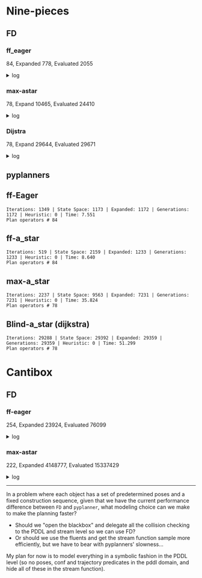 # Nine-pieces

## FD

### ff_eager
84, Expanded 778, Evaluated 2055
<details>
  <summary>log</summary>
    [t=0.0326323s, 1080 KB] Plan length: 84 step(s).
    [t=0.0326323s, 1080 KB] Plan cost: 84
    [t=0.0326323s, 1080 KB] Expanded 778 state(s).
    [t=0.0326323s, 1080 KB] Reopened 0 state(s).
    [t=0.0326323s, 1080 KB] Evaluated 2055 state(s).
    [t=0.0326323s, 1080 KB] Evaluations: 2055
    [t=0.0326323s, 1080 KB] Generated 3045 state(s).
    [t=0.0326323s, 1080 KB] Dead ends: 581 state(s).
    [t=0.0326323s, 1080 KB] Number of registered states: 2055
    [t=0.0326323s, 1080 KB] Int hash set load factor: 2055/4096 = 0.501709
    [t=0.0326323s, 1080 KB] Int hash set resizes: 12
    [t=0.0326323s, 1080 KB] Search time: 0.0268593s
    [t=0.0326323s, 1080 KB] Total time: 0.0326323s
</details>

### max-astar
78, Expand 10465, Evaluated 24410

<details>
  <summary>log</summary>
	[t=0.253117s, 2484 KB] Plan length: 78 step(s).
	[t=0.253117s, 2484 KB] Plan cost: 78
	[t=0.253117s, 2484 KB] Expanded 10465 state(s).
	[t=0.253117s, 2484 KB] Reopened 0 state(s).
	[t=0.253117s, 2484 KB] Evaluated 24410 state(s).
	[t=0.253117s, 2484 KB] Evaluations: 24410
	[t=0.253117s, 2484 KB] Generated 43785 state(s).
	[t=0.253117s, 2484 KB] Dead ends: 13861 state(s).
	[t=0.253117s, 2484 KB] Expanded until last jump: 10461 state(s).
	[t=0.253117s, 2484 KB] Reopened until last jump: 0 state(s).
	[t=0.253117s, 2484 KB] Evaluated until last jump: 24404 state(s).
	[t=0.253117s, 2484 KB] Generated until last jump: 43774 state(s).
	[t=0.253117s, 2484 KB] Number of registered states: 24410
	[t=0.253117s, 2484 KB] Int hash set load factor: 24410/32768 = 0.744934
	[t=0.253117s, 2484 KB] Int hash set resizes: 15
	[t=0.253117s, 2484 KB] Search time: 0.247097s
	[t=0.253117s, 2484 KB] Total time: 0.253117s
</details>

### Dijstra

78, Expand 29644, Evaluated 29671

<details>
  <summary>log</summary>
	[t=0.222225s, 2716 KB] Plan length: 78 step(s).
	[t=0.222225s, 2716 KB] Plan cost: 78
	[t=0.222225s, 2716 KB] Expanded 29644 state(s).
	[t=0.222225s, 2716 KB] Reopened 0 state(s).
	[t=0.222225s, 2716 KB] Evaluated 29671 state(s).
	[t=0.222225s, 2716 KB] Evaluations: 29671
	[t=0.222225s, 2716 KB] Generated 91120 state(s).
	[t=0.222225s, 2716 KB] Dead ends: 0 state(s).
	[t=0.222225s, 2716 KB] Expanded until last jump: 29642 state(s).
	[t=0.222225s, 2716 KB] Reopened until last jump: 0 state(s).
	[t=0.222225s, 2716 KB] Evaluated until last jump: 29670 state(s).
	[t=0.222225s, 2716 KB] Generated until last jump: 91118 state(s).
	[t=0.222225s, 2716 KB] Number of registered states: 29671
	[t=0.222225s, 2716 KB] Int hash set load factor: 29671/32768 = 0.905487
	[t=0.222225s, 2716 KB] Int hash set resizes: 15
	[t=0.222225s, 2716 KB] Search time: 0.217229s
	[t=0.222225s, 2716 KB] Total time: 0.222225s
</details>

## pyplanners

## ff-Eager
	Iterations: 1349 | State Space: 1173 | Expanded: 1172 | Generations: 1172 | Heuristic: 0 | Time: 7.551
	Plan operators # 84

## ff-a_star
	Iterations: 519 | State Space: 2159 | Expanded: 1233 | Generations: 1233 | Heuristic: 0 | Time: 8.640
	Plan operators # 84

## max-a_star
	Iterations: 2237 | State Space: 9563 | Expanded: 7231 | Generations: 7231 | Heuristic: 0 | Time: 35.824
	Plan operators # 78

## Blind-a_star (dijkstra)

	Iterations: 29288 | State Space: 29392 | Expanded: 29359 | Generations: 29359 | Heuristic: 0 | Time: 51.299
	Plan operators # 78


# Cantibox

## FD

### ff-eager

254, Expanded 23924, Evaluated 76099
<details>
  <summary>log</summary>
    [t=3.41972s, 7968 KB] Plan length: 254 step(s).
    [t=3.41972s, 7968 KB] Plan cost: 254
    [t=3.41972s, 7968 KB] Expanded 23924 state(s).
    [t=3.41972s, 7968 KB] Reopened 0 state(s).
    [t=3.41972s, 7968 KB] Evaluated 76099 state(s).
    [t=3.41972s, 7968 KB] Evaluations: 76099
    [t=3.41972s, 7968 KB] Generated 299532 state(s).
    [t=3.41972s, 7968 KB] Dead ends: 35048 state(s).
    [t=3.41972s, 7968 KB] Number of registered states: 76099
    [t=3.41972s, 7968 KB] Int hash set load factor: 76099/131072 = 0.580589
    [t=3.41972s, 7968 KB] Int hash set resizes: 17
    [t=3.41972s, 7968 KB] Search time: 3.40296s
    [t=3.41972s, 7968 KB] Total time: 3.41972s
</details>

### max-astar

222, Expanded 4148777, Evaluated 15337429
<details>
  <summary>log</summary>
    [t=561.035s, 1280988 KB] Plan length: 222 step(s).
    [t=561.035s, 1280988 KB] Plan cost: 222
    [t=561.035s, 1280988 KB] Expanded 4148777 state(s).
    [t=561.035s, 1280988 KB] Reopened 0 state(s).
    [t=561.035s, 1280988 KB] Evaluated 15337429 state(s).
    [t=561.035s, 1280988 KB] Evaluations: 15337429
    [t=561.035s, 1280988 KB] Generated 72218044 state(s).
    [t=561.035s, 1280988 KB] Dead ends: 11186040 state(s).
    [t=561.035s, 1280988 KB] Expanded until last jump: 4148773 state(s).
    [t=561.035s, 1280988 KB] Reopened until last jump: 0 state(s).
    [t=561.035s, 1280988 KB] Evaluated until last jump: 15337419 state(s).
    [t=561.035s, 1280988 KB] Generated until last jump: 72217993 state(s).
    [t=561.035s, 1280988 KB] Number of registered states: 15337429
    [t=561.035s, 1280988 KB] Int hash set load factor: 15337429/33554432 = 0.457091
    [t=561.035s, 1280988 KB] Int hash set resizes: 25
    [t=561.035s, 1280988 KB] Search time: 561.021s
    [t=561.035s, 1280988 KB] Total time: 561.035s
</details>

----

In a problem where each object has a set of predetermined poses and a fixed construction sequence, given that we have the current performance difference between `FD` and `pyplanner`, what modeling choice can we make to make the planning faster?
- Should we "open the blackbox" and delegate all the collision checking to the PDDL and stream level so we can use FD?
- Or should we use the fluents and get the stream function sample more efficiently, but we have to bear with pyplanners' slowness...

My plan for now is to model everything in a symbolic fashion in the PDDL level (so no poses, conf and trajectory predicates in the pddl domain, and hide all of these in the stream function). 